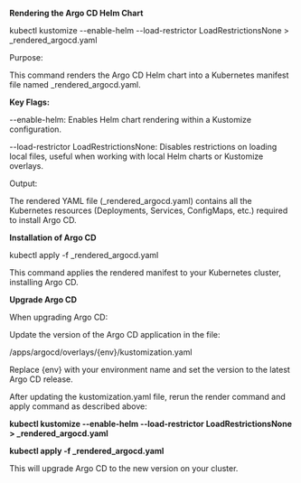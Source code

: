 **Rendering the Argo CD Helm Chart**

kubectl kustomize --enable-helm --load-restrictor LoadRestrictionsNone > _rendered_argocd.yaml

Purpose:

This command renders the Argo CD Helm chart into a Kubernetes manifest file named _rendered_argocd.yaml.

**Key Flags:**

--enable-helm: Enables Helm chart rendering within a Kustomize configuration.

--load-restrictor LoadRestrictionsNone: Disables restrictions on loading local files, useful when working with local Helm charts or Kustomize overlays.

Output:

The rendered YAML file (_rendered_argocd.yaml) contains all the Kubernetes resources (Deployments, Services, ConfigMaps, etc.) required to install Argo CD.

**Installation of Argo CD**

kubectl apply -f _rendered_argocd.yaml

This command applies the rendered manifest to your Kubernetes cluster, installing Argo CD.

**Upgrade Argo CD**

When upgrading Argo CD:

Update the version of the Argo CD application in the file:

/apps/argocd/overlays/{env}/kustomization.yaml

Replace {env} with your environment name and set the version to the latest Argo CD release.

After updating the kustomization.yaml file, rerun the render command and apply command as described above:

**kubectl kustomize --enable-helm --load-restrictor LoadRestrictionsNone > _rendered_argocd.yaml**

**kubectl apply -f _rendered_argocd.yaml**

This will upgrade Argo CD to the new version on your cluster.
